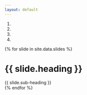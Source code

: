 ```yaml
---
layout: default
--- 
```

<div id='carousel' class='carousel slide carousel-fade' data-ride='carousel'>
  <ol class='carousel-indicators'>
    <li data-target='#carousel' data-slide-to='0' class='active'></li>
    <li data-target='#carousel' data-slide-to='1'></li>
    <li data-target='#carousel' data-slide-to='2'></li>
    <li data-target='#carousel' data-slide-to='3'></li>
  </ol>
  <!-- Carousel items -->
  <div class='carousel-inner'>
    {% for slide in site.data.slides %}
      <div class='item {% if forloop.index == 1 %} {{'active'}}{%endif%}'>
        <div class = 'hold'>
        <h1>{{ slide.heading }}</h1>
        <a> 
          {{ slide.sub-heading }}
          <i class="fa fa-arrow-circle-o-right" aria-hidden = 'true'></i>
        </a>
        </div>
      </div>
    {% endfor %}
  </div>
</div>
